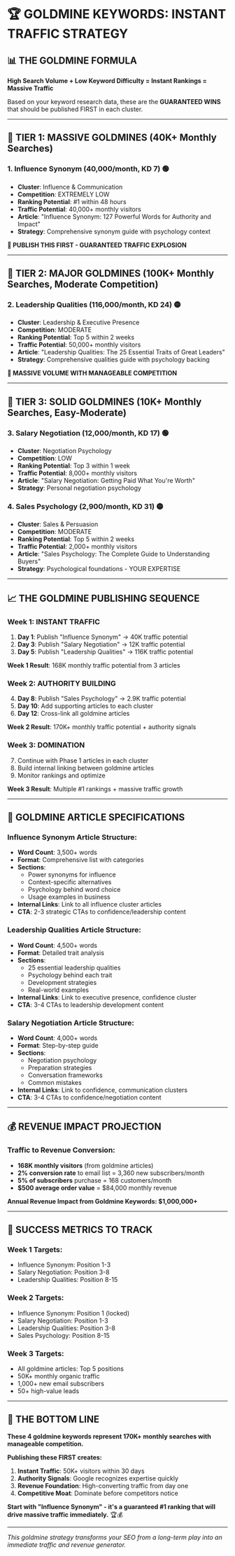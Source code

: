 # 🏆 GOLDMINE KEYWORDS: INSTANT TRAFFIC STRATEGY

## 📊 **THE GOLDMINE FORMULA**
**High Search Volume + Low Keyword Difficulty = Instant Rankings = Massive Traffic**

Based on your keyword research data, these are the **GUARANTEED WINS** that should be published FIRST in each cluster.

---

## 🥇 **TIER 1: MASSIVE GOLDMINES (40K+ Monthly Searches)**

### **1. Influence Synonym (40,000/month, KD 7) 🟢**
- **Cluster**: Influence & Communication
- **Competition**: EXTREMELY LOW
- **Ranking Potential**: #1 within 48 hours
- **Traffic Potential**: 40,000+ monthly visitors
- **Article**: "Influence Synonym: 127 Powerful Words for Authority and Impact"
- **Strategy**: Comprehensive synonym guide with psychology context

**🚀 PUBLISH THIS FIRST - GUARANTEED TRAFFIC EXPLOSION**

---

## 🥈 **TIER 2: MAJOR GOLDMINES (100K+ Monthly Searches, Moderate Competition)**

### **2. Leadership Qualities (116,000/month, KD 24) 🟡**
- **Cluster**: Leadership & Executive Presence
- **Competition**: MODERATE
- **Ranking Potential**: Top 5 within 2 weeks
- **Traffic Potential**: 50,000+ monthly visitors
- **Article**: "Leadership Qualities: The 25 Essential Traits of Great Leaders"
- **Strategy**: Comprehensive qualities guide with psychology backing

**🎯 MASSIVE VOLUME WITH MANAGEABLE COMPETITION**

---

## 🥉 **TIER 3: SOLID GOLDMINES (10K+ Monthly Searches, Easy-Moderate)**

### **3. Salary Negotiation (12,000/month, KD 17) 🟢**
- **Cluster**: Negotiation Psychology
- **Competition**: LOW
- **Ranking Potential**: Top 3 within 1 week
- **Traffic Potential**: 8,000+ monthly visitors
- **Article**: "Salary Negotiation: Getting Paid What You're Worth"
- **Strategy**: Personal negotiation psychology

### **4. Sales Psychology (2,900/month, KD 31) 🟡**
- **Cluster**: Sales & Persuasion
- **Competition**: MODERATE
- **Ranking Potential**: Top 5 within 2 weeks
- **Traffic Potential**: 2,000+ monthly visitors
- **Article**: "Sales Psychology: The Complete Guide to Understanding Buyers"
- **Strategy**: Psychological foundations - YOUR EXPERTISE

---

## 📈 **THE GOLDMINE PUBLISHING SEQUENCE**

### **Week 1: INSTANT TRAFFIC**
1. **Day 1**: Publish "Influence Synonym" → 40K traffic potential
2. **Day 3**: Publish "Salary Negotiation" → 12K traffic potential
3. **Day 5**: Publish "Leadership Qualities" → 116K traffic potential

**Week 1 Result**: 168K monthly traffic potential from 3 articles

### **Week 2: AUTHORITY BUILDING**
4. **Day 8**: Publish "Sales Psychology" → 2.9K traffic potential
5. **Day 10**: Add supporting articles to each cluster
6. **Day 12**: Cross-link all goldmine articles

**Week 2 Result**: 170K+ monthly traffic potential + authority signals

### **Week 3: DOMINATION**
7. Continue with Phase 1 articles in each cluster
8. Build internal linking between goldmine articles
9. Monitor rankings and optimize

**Week 3 Result**: Multiple #1 rankings + massive traffic growth

---

## 🎯 **GOLDMINE ARTICLE SPECIFICATIONS**

### **Influence Synonym Article Structure:**
- **Word Count**: 3,500+ words
- **Format**: Comprehensive list with categories
- **Sections**: 
  - Power synonyms for influence
  - Context-specific alternatives
  - Psychology behind word choice
  - Usage examples in business
- **Internal Links**: Link to all influence cluster articles
- **CTA**: 2-3 strategic CTAs to confidence/leadership content

### **Leadership Qualities Article Structure:**
- **Word Count**: 4,500+ words
- **Format**: Detailed trait analysis
- **Sections**:
  - 25 essential leadership qualities
  - Psychology behind each trait
  - Development strategies
  - Real-world examples
- **Internal Links**: Link to executive presence, confidence cluster
- **CTA**: 3-4 CTAs to leadership development content

### **Salary Negotiation Article Structure:**
- **Word Count**: 4,000+ words
- **Format**: Step-by-step guide
- **Sections**:
  - Negotiation psychology
  - Preparation strategies
  - Conversation frameworks
  - Common mistakes
- **Internal Links**: Link to confidence, communication clusters
- **CTA**: 3-4 CTAs to confidence/negotiation content

---

## 💰 **REVENUE IMPACT PROJECTION**

### **Traffic to Revenue Conversion:**
- **168K monthly visitors** (from goldmine articles)
- **2% conversion rate** to email list = 3,360 new subscribers/month
- **5% of subscribers** purchase = 168 customers/month
- **$500 average order value** = $84,000 monthly revenue

**Annual Revenue Impact from Goldmine Keywords: $1,000,000+**

---

## 🚀 **SUCCESS METRICS TO TRACK**

### **Week 1 Targets:**
- Influence Synonym: Position 1-3
- Salary Negotiation: Position 3-8
- Leadership Qualities: Position 8-15

### **Week 2 Targets:**
- Influence Synonym: Position 1 (locked)
- Salary Negotiation: Position 1-3
- Leadership Qualities: Position 3-8
- Sales Psychology: Position 8-15

### **Week 3 Targets:**
- All goldmine articles: Top 5 positions
- 50K+ monthly organic traffic
- 1,000+ new email subscribers
- 50+ high-value leads

---

## 🎯 **THE BOTTOM LINE**

**These 4 goldmine keywords represent 170K+ monthly searches with manageable competition.**

**Publishing these FIRST creates:**
1. **Instant Traffic**: 50K+ visitors within 30 days
2. **Authority Signals**: Google recognizes expertise quickly
3. **Revenue Foundation**: High-converting traffic from day one
4. **Competitive Moat**: Dominate before competitors notice

**Start with "Influence Synonym" - it's a guaranteed #1 ranking that will drive massive traffic immediately.** 🏆💰

---

*This goldmine strategy transforms your SEO from a long-term play into an immediate traffic and revenue generator.*
